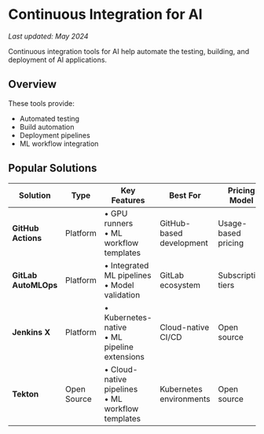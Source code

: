 # Continuous Integration for AI

*Last updated: May 2024*

Continuous integration tools for AI help automate the testing, building, and deployment of AI applications.

## Overview

These tools provide:
- Automated testing
- Build automation
- Deployment pipelines
- ML workflow integration

## Popular Solutions

| Solution | Type | Key Features | Best For | Pricing Model |
|----------|------|--------------|-----------|---------------|
| **GitHub Actions** | Platform | • GPU runners<br>• ML workflow templates | GitHub-based development | Usage-based pricing |
| **GitLab AutoMLOps** | Platform | • Integrated ML pipelines<br>• Model validation | GitLab ecosystem | Subscription tiers |
| **Jenkins X** | Platform | • Kubernetes-native<br>• ML pipeline extensions | Cloud-native CI/CD | Open source |
| **Tekton** | Open Source | • Cloud-native pipelines<br>• ML workflow templates | Kubernetes environments | Open source | 